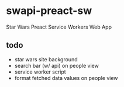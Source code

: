 # swapi-preact-sw

Star Wars Preact Service Workers Web App

## todo

- star wars site background
- search bar (w/ api) on people view
- service worker script
- format fetched data values on people view
